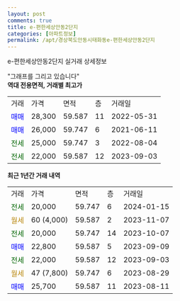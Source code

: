 ```yaml
---
layout: post
comments: true
title: e-편한세상안동2단지
categories: [아파트정보]
permalink: /apt/경상북도안동시태화동e-편한세상안동2단지
---
```


e-편한세상안동2단지 실거래 상세정보

<script type="text/javascript">
  google.charts.load('current', {'packages':['line', 'corechart']});
  google.charts.setOnLoadCallback(drawChart);

  function drawChart() {
    var data = new google.visualization.DataTable();
    data.addColumn('date', '거래일');
    data.addColumn('number', "매매");
    data.addColumn('number', "전세");
    data.addColumn('number', "전매");

    data.addRows([[new Date(Date.parse("2024-01-15")), null, 20000, null], [new Date(Date.parse("2023-11-07")), null, null, null], [new Date(Date.parse("2023-10-07")), null, 20000, null], [new Date(Date.parse("2023-09-09")), 22800, null, null], [new Date(Date.parse("2023-09-03")), null, 22000, null], [new Date(Date.parse("2023-08-29")), null, null, null], [new Date(Date.parse("2023-08-11")), 25700, null, null]]);

    var options = {
      hAxis: {
        format: 'yyyy/MM/dd'
      },    
      lineWidth: 0,
      pointsVisible: true,    
      title: '최근 1년간 유형별 실거래가 분포',
      legend: { position: 'bottom' }
    };

    var formatter = new google.visualization.NumberFormat({pattern:'###,###'} );
    formatter.format(data, 1);
    formatter.format(data, 2);
    
    setTimeout(function() {
        var chart = new google.visualization.LineChart(document.getElementById('columnchart_material'));
        chart.draw(data, (options));
        document.getElementById('loading').style.display = 'none';
    }, 200);
  }
</script>


<div id="loading" style="z-index:20; display: block; margin-left: 0px">"그래프를 그리고 있습니다"</div>
<div id="columnchart_material" style="width: 95%; margin-left: 0px; display: block"></div>
<!-- contents start -->
<b>역대 전용면적, 거래별 최고가</b>
<table class="sortable">
    <tr>
      <td>거래</td>
      <td>가격</td>
      <td>면적</td>
      <td>층</td>
      <td>거래일</td>
    </tr>
        <tr>
          <td><a style="color: blue">매매</a></td>
          <td>28,300</td>
          <td>59.587</td>
          <td>11</td>
          <td>2022-05-31</td>
        </tr>            <tr>
          <td><a style="color: blue">매매</a></td>
          <td>26,000</td>
          <td>59.747</td>
          <td>6</td>
          <td>2021-06-11</td>
        </tr>        
        <tr>
              <td><a style="color: darkgreen">전세</a></td>
              <td>25,000</td>
              <td>59.747</td>
              <td>3</td>
              <td>2022-08-04</td>
            </tr>            <tr>
              <td><a style="color: darkgreen">전세</a></td>
              <td>22,000</td>
              <td>59.587</td>
              <td>12</td>
              <td>2023-09-03</td>
            </tr>        
    
</table>

<b>최근 1년간 거래 내역</b>

<table class="sortable">
    <tr>
      <td>거래</td>
      <td>가격</td>
      <td>면적</td>
      <td>층</td>
      <td>거래일</td>
    </tr>
    <tr>
      <td><a style="color: darkgreen">전세</a></td>
      <td>20,000</td>
      <td>59.747</td>
      <td>6</td>
      <td>2024-01-15</td>
    </tr>          <tr>
      <td><a style="color: darkgoldenrod">월세</a></td>
      <td>60 (4,000)</td>
      <td>59.587</td>
      <td>2</td>
      <td>2023-11-07</td>
    </tr>          <tr>
      <td><a style="color: darkgreen">전세</a></td>
      <td>20,000</td>
      <td>59.747</td>
      <td>14</td>
      <td>2023-10-07</td>
    </tr>          <tr>
      <td><a style="color: blue">매매</a></td>
      <td>22,800</td>
      <td>59.587</td>
      <td>5</td>
      <td>2023-09-09</td>
    </tr>          <tr>
      <td><a style="color: darkgreen">전세</a></td>
      <td>22,000</td>
      <td>59.587</td>
      <td>12</td>
      <td>2023-09-03</td>
    </tr>          <tr>
      <td><a style="color: darkgoldenrod">월세</a></td>
      <td>47 (7,800)</td>
      <td>59.747</td>
      <td>6</td>
      <td>2023-08-29</td>
    </tr>          <tr>
      <td><a style="color: blue">매매</a></td>
      <td>25,700</td>
      <td>59.587</td>
      <td>11</td>
      <td>2023-08-11</td>
    </tr>      </table>
<!-- contents end -->    

